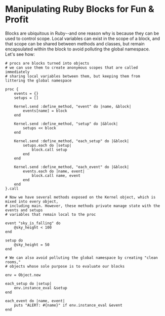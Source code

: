 # Manipulating Ruby Blocks for Fun & Profit

Blocks are ubiquitous in Ruby--and one reason why is because they can be used to control scope. Local variables can exist in the scope of a block, and that scope can be shared between methods and classes, but remain encapsulated within the block to avoid polluting the global namespace. Let's see how:

	# procs are blocks turned into objects
	# we can use them to create anonymous scopes that are called immediately
	# sharing local variables between them, but keeping them from littering the global namespace
	
	proc {
		events = {}
		setups = []
		
		Kernel.send :define_method, "event" do |name, &block|
			events[name] = block
		end
		
		Kernel.send :define_method, "setup" do |&block|
			setups << block
		end
		
		Kernel.send :define_method, "each_setup" do |&block|
			setups.each do |setup|
				block.call setup
			end
		end
		
		Kernel.send :define_method, "each_event" do |&block|
			events.each do |name, event|
				block.call name, event
			end
		end
	}.call
	
	# Now we have several methods exposed on the Kernel object, which is mixed into every object,
	# including main. However, these methods private manage state with the events and setups 
	# variables that remain local to the proc
	
	event "sky_is_falling" do
		@sky_height < 100
	end
	
	setup do
		@sky_height = 50
	end
	
	# We can also avoid polluting the global namespace by creating "clean rooms,"
	# objects whose sole purpose is to evaluate our blocks
	
	env = Object.new
	
	each_setup do |setup|
		env.instance_eval &setup
	end
	
	each_event do |name, event|
		puts "ALERT: #{name}" if env.instance_eval &event
	end